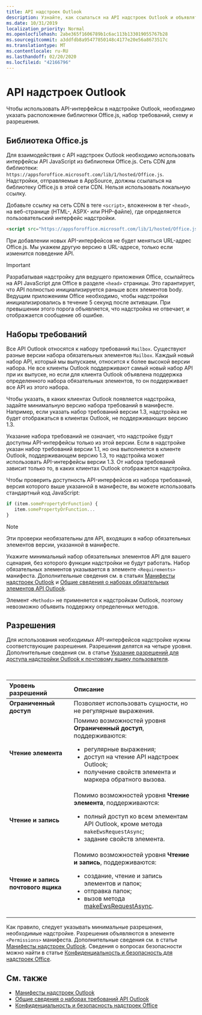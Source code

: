 ```yaml
---
title: API надстроек Outlook
description: Узнайте, как ссылаться на API надстроек Outlook и объявлять разрешения в надстройке Outlook.
ms.date: 10/31/2019
localization_priority: Normal
ms.openlocfilehash: 2abe365f1606789b1c6ac113b133019055767b28
ms.sourcegitcommit: a3ddfdb8a95477850148c4177e20e56a8673517c
ms.translationtype: MT
ms.contentlocale: ru-RU
ms.lasthandoff: 02/20/2020
ms.locfileid: "42166796"
---
```

# <a name="outlook-add-in-apis"></a>API надстроек Outlook

Чтобы использовать API-интерфейсы в надстройке Outlook, необходимо указать расположение библиотеки Office.js, набор требований, схему и разрешения.

## <a name="officejs-library"></a>Библиотека Office.js

Для взаимодействия с API надстроек Outlook необходимо использовать интерфейсы API JavaScript из библиотеки Office.js. Сеть CDN для библиотеки: `https://appsforoffice.microsoft.com/lib/1/hosted/Office.js`. Надстройки, отправляемые в AppSource, должны ссылаться на библиотеку Office.js в этой сети CDN. Нельзя использовать локальную ссылку.

Добавьте ссылку на сеть CDN в теге `<script>`, вложенном в тег `<head>`, на веб-странице (HTML-, ASPX- или PHP-файле), где определяется пользовательский интерфейс надстройки.

```HTML
<script src="https://appsforoffice.microsoft.com/lib/1/hosted/Office.js" type="text/javascript"></script>
```
При добавлении новых API-интерфейсов не будет меняться URL-адрес Office.js. Мы укажем другую версию в URL-адресе, только если изменится поведение API.

> [!IMPORTANT]
> Разрабатывая надстройку для ведущего приложения Office, ссылайтесь на API JavaScript для Office в разделе `<head>` страницы. Это гарантирует, что API полностью инициализируется раньше всех элементов body. Ведущим приложениям Office необходимо, чтобы надстройки инициализировались в течение 5 секунд после активации. При превышении этого порога объявляется, что надстройка не отвечает, и отображается сообщение об ошибке.

## <a name="requirement-sets"></a>Наборы требований

Все API Outlook относятся к набору требований `Mailbox`. Существуют разные версии набора обязательных элементов `Mailbox`. Каждый новый набор API, который мы выпускаем, относится к более высокой версии набора. Не все клиенты Outlook поддерживают самый новый набор API при их выпуске, но если для клиента Outlook объявлена поддержка определенного набора обязательных элементов, то он поддерживает все API из этого набора.

Чтобы указать, в каких клиентах Outlook появляется надстройка, задайте минимальную версию набора требований в манифесте. Например, если указать набор требований версии 1.3, надстройка не будет отображаться в клиентах Outlook, не поддерживающих версию 1.3.

Указание набора требований не означает, что надстройке будут доступны API-интерфейсы только из этой версии. Если в надстройке указан набор требований версии 1.1, но она выполняется в клиенте Outlook, поддерживающем версию 1.3, то надстройка может использовать API-интерфейсы версии 1.3. От набора требований зависит только то, в каких клиентах Outlook отображается надстройка.

Чтобы проверить доступность API-интерфейсов из набора требований, версия которого выше указанной в манифесте, вы можете использовать стандартный код JavaScript:

```js
if (item.somePropertyOrFunction) {
   item.somePropertyOrFunction...  
}
```

> [!NOTE]
> Эти проверки необязательны для API, входящих в набор обязательных элементов версии, указанной в манифесте.

Укажите минимальный набор обязательных элементов API для вашего сценария, без которого функции надстройки не будут работать. Набор обязательных элементов указывается в элементе `<Requirements>` манифеста. Дополнительные сведения см. в статьях [Манифесты надстроек Outlook](manifests.md) и [Общие сведения о наборах обязательных элементов API Outlook](../reference/requirement-sets/outlook-api-requirement-sets.md).

Элемент `<Methods>` не применяется к надстройкам Outlook, поэтому невозможно объявить поддержку определенных методов.

## <a name="permissions"></a>Разрешения

Для использования необходимых API-интерфейсов надстройке нужны соответствующие разрешения. Разрешения делятся на четыре уровня. Дополнительные сведения см. в статье [Указание разрешений для доступа надстройки Outlook к почтовому ящику пользователя](understanding-outlook-add-in-permissions.md).

<br/>

|Уровень разрешений|Описание|
|:-----|:-----|
| **Ограниченный доступ** | Позволяет использовать сущности, но не регулярные выражения. |
| **Чтение элемента** | Помимо возможностей уровня **Ограниченный доступ**, поддерживаются:<ul><li>регулярные выражения;</li><li>доступ на чтение API надстроек Outlook;</li><li>получение свойств элемента и маркера обратного вызова.</li></ul> |
| **Чтение и запись** | Помимо возможностей уровня **Чтение элемента**, поддерживаются:<ul><li>полный доступ ко всем элементам API Outlook, кроме метода `makeEwsRequestAsync`;</li><li>задание свойств элемента.</li></ul> |
| **Чтение и запись почтового ящика** | Помимо возможностей уровня **Чтение и запись**, поддерживаются:<ul><li>создание, чтение и запись элементов и папок;</li><li>отправка папок;</li><li>вызов метода [makeEwsRequestAsync](../reference/objectmodel/preview-requirement-set/office.context.mailbox.md#methods).</li></ul> |

Как правило, следует указывать минимальные разрешения, необходимые надстройке. Разрешения объявляются в элементе `<Permissions>` манифеста. Дополнительные сведения см. в статье [Манифесты надстроек Outlook](manifests.md). Сведения о вопросах безопасности можно найти в статье [Конфиденциальность и безопасность для надстроек Office](../concepts/privacy-and-security.md).


## <a name="see-also"></a>См. также

- [Манифесты надстроек Outlook](manifests.md)
- [Общие сведения о наборах требований API Outlook](../reference/requirement-sets/outlook-api-requirement-sets.md)
- [Конфиденциальность и безопасность надстроек Office](../concepts/privacy-and-security.md)
